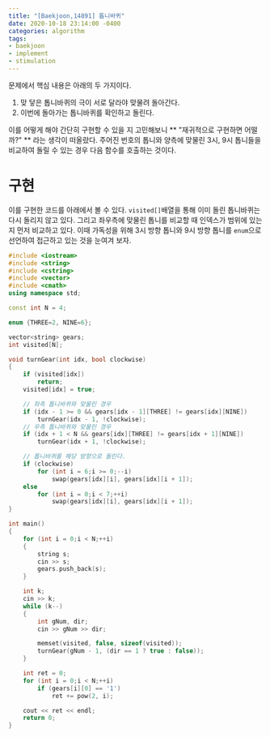 ```yaml
---
title: "[Baekjoon,14891] 톱니바퀴"
date: 2020-10-18 23:14:00 -0400
categories: algorithm 
tags:
- baekjoon 
- implement 
- stimulation 
---
```


문제에서 핵심 내용은 아래의 두 가지이다. 

1. 맞 닿은 톱니바퀴의 극이 서로 달라야 맞물려 돌아간다.
2. 이번에 돌아가는 톱니바퀴를 확인하고 돌린다. 

이를 어떻게 해야 간단히 구현할 수 있을 지 고민해보니 ** "재귀적으로 구현하면 어떨까?" ** 라는 생각이 떠올랐다. 
주어진 번호의 톱니와 양측에 맞물린 3시, 9시 톱니들을 비교하여 돌릴 수 있는 경우 다음 함수를 호출하는 것이다.   

# 구현 
이를 구현한 코드를 아래에서 볼 수 있다. `visited[]`배열을 통해 이미 돌린 톱니바퀴는 다시 돌리지 않고 있다. 
그리고 좌우측에 맞물린 톱니를 비교할 때 인덱스가 범위에 있는지 먼저 비교하고 있다. 
이때 가독성을 위해 3시 방향 톱니와 9시 방향 톱니를 `enum`으로 선언하여 접근하고 있는 것을 눈여겨 보자. 

```cpp
#include <iostream>
#include <string>
#include <cstring>
#include <vector>
#include <cmath>
using namespace std;

const int N = 4;

enum {THREE=2, NINE=6};

vector<string> gears;
int visited[N];

void turnGear(int idx, bool clockwise)
{
	if (visited[idx])
		return;
	visited[idx] = true;

	// 좌측 톱니바퀴와 맞물린 경우 
	if (idx - 1 >= 0 && gears[idx - 1][THREE] != gears[idx][NINE])
		turnGear(idx - 1, !clockwise);
	// 우측 톱니바퀴와 맞물린 경우
	if (idx + 1 < N && gears[idx][THREE] != gears[idx + 1][NINE])
		turnGear(idx + 1, !clockwise);

	// 톱니바퀴를 해당 방향으로 돌린다.
	if (clockwise)
		for (int i = 6;i >= 0;--i)
			swap(gears[idx][i], gears[idx][i + 1]);
	else
		for (int i = 0;i < 7;++i)
			swap(gears[idx][i], gears[idx][i + 1]);
}

int main()
{
	for (int i = 0;i < N;++i)
	{
		string s;
		cin >> s;
		gears.push_back(s);
	}

	int k;
	cin >> k;
	while (k--)
	{
		int gNum, dir;
		cin >> gNum >> dir;

		memset(visited, false, sizeof(visited));
		turnGear(gNum - 1, (dir == 1 ? true : false));
	}

	int ret = 0;
	for (int i = 0;i < N;++i)
		if (gears[i][0] == '1')
			ret += pow(2, i);

	cout << ret << endl;
	return 0;
}
```
